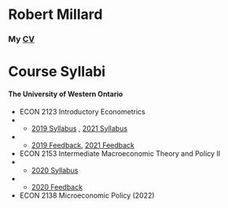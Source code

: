 # Robert Millard

### My  [CV](CV_Millard.pdf)




# Course Syllabi 

#### The University of Western Ontario
- ECON 2123 Introductory Econometrics
- - [2019 Syllabus](2123B001COMay19.pdf) , [2021 Syllabus](2123A650COMay21.pdf)
- - [2019 Feedback](SQCTFeedback2123B2019.pdf), [2021 Feedback](SQCTFeedback2123A2021.pdf)
- ECON 2153 Intermediate Macroeconomic Theory and Policy II 
- - [2020 Syllabus](2153B001COMay20.pdf)
- - [2020 Feedback](SQCTFeedback2153B2020.pdf)
- ECON 2138 Microeconomic Policy (2022)
